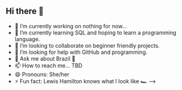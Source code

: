 ## Hi there 👋

- 🔭 I’m currently working on nothing for now...
- 🌱 I’m currently learning SQL and hoping to learn a programming language. 
- 👯 I’m looking to collaborate on beginner friendly projects. 
- 🤔 I’m looking for help with GitHub and programming. 
- 💬 Ask me about Brazil 🎉
- 📫 How to reach me... TBD
- 😄 Pronouns: She/her
- ⚡ Fun fact: Lewis Hamilton knows what I look like 🏎
-->
